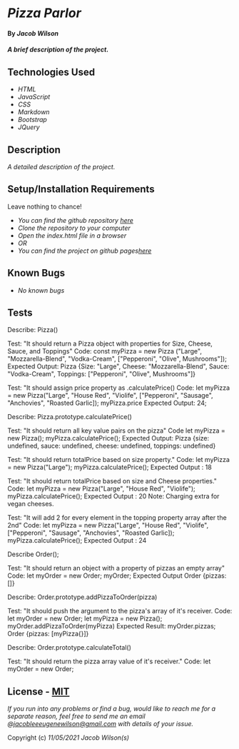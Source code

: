 # _Pizza Parlor_

#### By _**Jacob Wilson**_

#### _A brief description of the project._

## Technologies Used

* _HTML_
* _JavaScript_
* _CSS_
* _Markdown_
* _Bootstrap_
* _JQuery_

## Description

_A detailed description of the project._

## Setup/Installation Requirements

Leave nothing to chance!

* _You can find the github repository [here]()_
* _Clone the repository to your computer_
* _Open the index.html file in a browser_
* _OR_
* _You can find the project on github pages[here]()_

## Known Bugs

* _No known bugs_

## Tests

Describe: Pizza()

Test: "It should return a Pizza object with properties for Size, Cheese, Sauce, and Toppings"
Code: const myPizza = new Pizza ("Large", "Mozzarella-Blend", "Vodka-Cream",      ["Pepperoni", "Olive", Mushrooms"]);
Expected Output: Pizza {Size: "Large", Cheese: "Mozzarella-Blend", Sauce: "Vodka-Cream", Toppings: ["Pepperoni", "Olive", Mushrooms"]}

Test: "It should assign price property as .calculatePrice()
Code: let myPizza = new Pizza("Large", "House Red", "Violife", ["Pepperoni", "Sausage", "Anchovies", "Roasted Garlic]);
      myPizza.price
Expected Output: 24;

Describe: Pizza.prototype.calculatePrice()

Test: "It should return all key value pairs on the pizza"
Code  let myPizza = new Pizza();
      myPizza.calculatePrice();
Expected Output: Pizza {size: undefined, sauce: undefined, cheese: undefined, toppings: undefined}

Test: "It should return totalPrice based on size property."
Code: let myPizza = new Pizza("Large");
      myPizza.calculatePrice();
Expected Output : 18

Test: "It should return totalPrice based on size and Cheese properties."
Code: let myPizza = new Pizza("Large", "House Red", "Violife");
      myPizza.calculatePrice();
Expected Output : 20
Note: Charging extra for vegan cheeses.

Test: "It will add 2 for every element in the topping property array after the 2nd"
Code: let myPizza = new Pizza("Large", "House Red", "Violife", ["Pepperoni", "Sausage", "Anchovies", "Roasted Garlic]);
      myPizza.calculatePrice();
Expected Output : 24

Describe Order();

Test: "It should return an object with a property of pizzas an empty array"
Code: let myOrder = new Order;
      myOrder;
Expected Output Order {pizzas: []}

Describe: Order.prototype.addPizzaToOrder(pizza)

Test: "It should push the argument to the pizza's array of it's receiver.
Code: let myOrder = new Order;
      let myPizza = new Pizza();
      myOrder.addPizzaToOrder(myPizza)
Expected Result: myOrder.pizzas;
  Order {pizzas: [myPizza{}]}

Describe: Order.prototype.calculateTotal()

Test: "It should return the pizza array value of it's receiver."
Code: let myOrder = new Order;


## License - [MIT](https://opensource.org/licenses/MIT)

_If you run into any problems or find a bug, would like to reach me for a separate reason, feel free to send me an email @jacobleeeugenewilson@gmail.com with details of your issue._

Copyright (c) _11/05/2021_ _Jacob Wilson(s)_